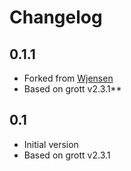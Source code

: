 # Changelog

## 0.1.1

- Forked from  [Wjensen](https://github.com/wjansenw/home-assistant-add-on)
- Based on grott v2.3.1**

## 0.1

- Initial version
- Based on grott v2.3.1

